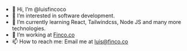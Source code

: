 - 👋 Hi, I’m @luisfincoco
- 👀 I’m interested in software development.
- 🌱 I’m currently learning React, Tailwindcss, Node JS and many more technologies.
- 💞️ I’m working at [Finco.co](https://www.finco.co/)
- 📫 How to reach me: Email me at luis@finco.co

<!---
luisfincoco/luisfincoco is a ✨ special ✨ repository because its `README.md` (this file) appears on your GitHub profile.
You can click the Preview link to take a look at your changes.
--->
